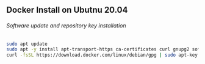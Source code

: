 ## Docker Install on Ubutnu 20.04

###### Software update and repository key installation
```sh
sudo apt update
sudo apt -y install apt-transport-https ca-certificates curl gnupg2 software-properties-common
curl -fsSL https://download.docker.com/linux/debian/gpg | sudo apt-key add -
```
